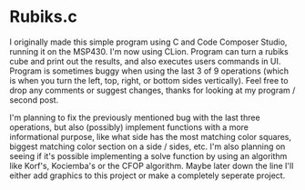 # Rubiks.c
I originally made this simple program using C and Code Composer Studio, running it on the MSP430. I'm now using CLion. 
Program can turn a rubiks cube and print out the results, and also executes users commands in UI.
Program is sometimes buggy when using the last 3 of 9 operations (which is when you turn the left, top, right, or bottom sides vertically).
Feel free to drop any comments or suggest changes, thanks for looking at my program / second post.

I'm planning to fix the previously mentioned bug with the last three operations, but also (possibly) implement functions with a more informational purpose, like what side has the most matching color squares, biggest matching color section on a side / sides, etc.
I'm also planning on seeing if it's possible implementing a solve function by using an algorithm like Korf's, Kociemba's or the CFOP algorithm.
Maybe later down the line I'll either add graphics to this project or make a completely seperate project.

